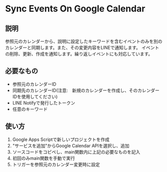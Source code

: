 # Sync Events On Google Calendar

## 説明

参照元のカレンダーから、説明に設定したキーワードを含むイベントのみを別のカレンダーと同期します。また、その変更内容をLINEで通知します。
イベントの削除、更新、作成を通知します。繰り返しイベントにも対応しています。

## 必要なもの

- 参照元のカレンダーID
- 同期先のカレンダーID(注意:　新規のカレンダーを作成し、そのカレンダーIDを使用してください)
- LINE Notifyで発行したトークン
- 任意のキーワード

## 使い方

1. Google Apps Scriptで新しいプロジェクトを作成
2. "サービスを追加"からGoogle Calendar APIを選択し、追加
3. ソースコードをコピペし、main関数内に上記の必要なものを記入
4. 初回のみmain関数を手動で実行
5. トリガーを参照元のカレンダー変更時に設定
